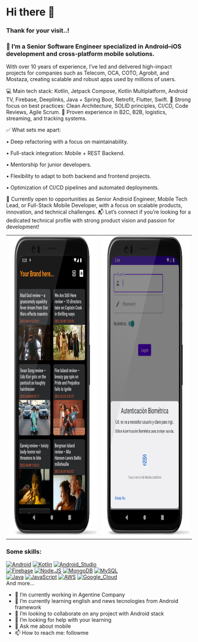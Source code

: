 # Hi there 👋
### Thank for your visit..!

### 🎯 I’m a Senior Software Engineer specialized in Android–iOS development and cross-platform mobile solutions.
With over 10 years of experience, I’ve led and delivered high-impact projects for companies such as Telecom, OCA, COTO, Agrobit, and Mostaza, creating scalable and robust apps used by millions of users.

💻 Main tech stack: Kotlin, Jetpack Compose, Kotlin Multiplatform, Android TV, Firebase, Deeplinks, Java + Spring Boot, Retrofit, Flutter, Swift.
🧠 Strong focus on best practices: Clean Architecture, SOLID principles, CI/CD, Code Reviews, Agile Scrum.
🚀 Proven experience in B2C, B2B, logistics, streaming, and tracking systems.

✅ What sets me apart:

• Deep refactoring with a focus on maintainability.

• Full-stack integration: Mobile + REST Backend.

• Mentorship for junior developers.

• Flexibility to adapt to both backend and frontend projects.

• Optimization of CI/CD pipelines and automated deployments.


🔎 Currently open to opportunities as Senior Android Engineer, Mobile Tech Lead, or Full-Stack Mobile Developer, with a focus on scalable products, innovation, and technical challenges.
📬 Let’s connect if you’re looking for a dedicated technical profile with strong product vision and passion for development!

<table align="center">
  <tr>
    <td><img src="https://github.com/sebapratto/sebapratto/blob/master/screen-1.png" width=439 height=812/></td>
    <td><img src="https://github.com/sebapratto/sebapratto/blob/master/screen-2.png" width=439 height=812/></td>
  </tr>
 </table>




### Some skills:

[![Android](https://img.shields.io/badge/Android-3DDC84?style=for-the-badge&logo=android&logoColor=white&labelColor=101010)]()
[![Kotlin](https://img.shields.io/badge/Kotlin-0095D5?style=for-the-badge&logo=kotlin&logoColor=white&labelColor=101010)]()
[![Android_Studio](https://img.shields.io/badge/Android_Studio-3DDC84?style=for-the-badge&logo=android-studio&logoColor=white&labelColor=101010)]()
</br>
[![Firebase](https://img.shields.io/badge/Firebase-FFCA28?style=for-the-badge&logo=firebase&logoColor=white&labelColor=101010)]()
[![Node.JS](https://img.shields.io/badge/Node.JS-339933?style=for-the-badge&logo=node.js&logoColor=white&labelColor=101010)]()
[![MongoDB](https://img.shields.io/badge/MongoDB-47A248?style=for-the-badge&logo=mongodb&logoColor=white&labelColor=101010)]()
[![MySQL](https://img.shields.io/badge/MySQL-4479A1?style=for-the-badge&logo=mysql&logoColor=white&labelColor=101010)]()
</br>
[![Java](https://img.shields.io/badge/Java-007396?style=for-the-badge&logo=java&logoColor=white&labelColor=101010)]()
[![JavaScript](https://img.shields.io/badge/JavaScript-F7DF1E?style=for-the-badge&logo=javascript&logoColor=white&labelColor=101010)]()
[![AWS](https://img.shields.io/badge/AWS-232F3E?style=for-the-badge&logo=amazon-aws&logoColor=white&labelColor=101010)]()
[![Google_Cloud](https://img.shields.io/badge/Google_Cloud-4285F4?style=for-the-badge&logo=googlecloud&logoColor=white&labelColor=101010)]()
</br>
And more...

- 🔭 I’m currently working in Agentine Company
- 🌱 I’m currently learning english and news tecnologies from Android framework
- 👯 I’m looking to collaborate on any project with Android stack
- 🤔 I’m looking for help with your learning
- 💬 Ask me about mobile
- 📫 How to reach me: followme
